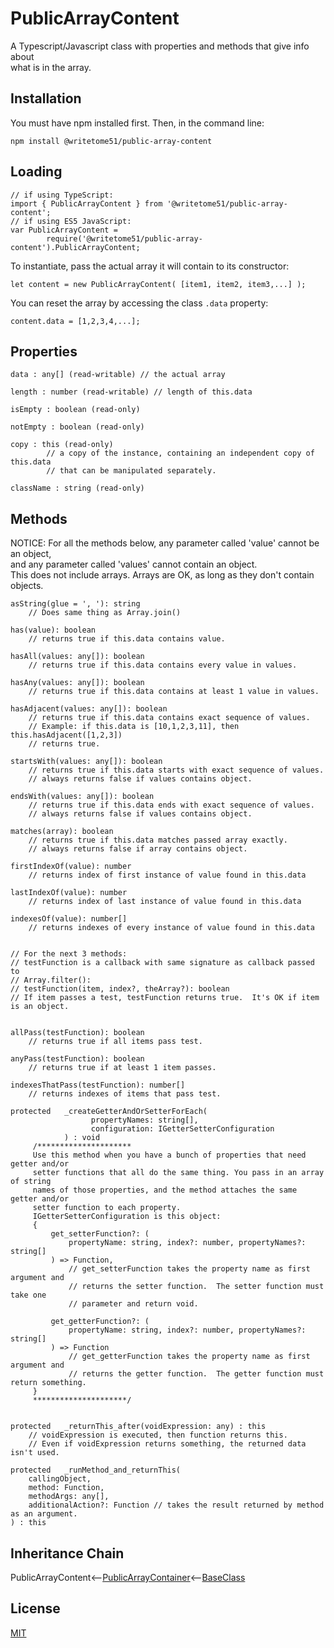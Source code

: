 # PublicArrayContent

A Typescript/Javascript class with properties and methods that give info about  
what is in the array.

## Installation

You must have npm installed first. Then, in the command line:

    npm install @writetome51/public-array-content

## Loading

    // if using TypeScript:
    import { PublicArrayContent } from '@writetome51/public-array-content';
    // if using ES5 JavaScript:
    var PublicArrayContent = 
            require('@writetome51/public-array-content').PublicArrayContent;


To instantiate, pass the actual array it will contain to its constructor:

    let content = new PublicArrayContent( [item1, item2, item3,...] );

You can reset the array by accessing the class `.data` property:

    content.data = [1,2,3,4,...];
    

## Properties
```
data : any[] (read-writable) // the actual array
	
length : number (read-writable) // length of this.data

isEmpty : boolean (read-only)

notEmpty : boolean (read-only)

copy : this (read-only)
        // a copy of the instance, containing an independent copy of this.data 
        // that can be manipulated separately.

className : string (read-only)
```

## Methods

NOTICE:  For all the methods below, any parameter called 'value' cannot be an object,   
and any parameter called 'values' cannot contain an object.   
This does not include arrays. Arrays are OK, as long as they don't contain objects.

```
asString(glue = ', '): string
    // Does same thing as Array.join()

has(value): boolean
    // returns true if this.data contains value.

hasAll(values: any[]): boolean
    // returns true if this.data contains every value in values.

hasAny(values: any[]): boolean
    // returns true if this.data contains at least 1 value in values.

hasAdjacent(values: any[]): boolean
    // returns true if this.data contains exact sequence of values.
    // Example: if this.data is [10,1,2,3,11], then this.hasAdjacent([1,2,3]) 
    // returns true.

startsWith(values: any[]): boolean
    // returns true if this.data starts with exact sequence of values.
    // always returns false if values contains object.

endsWith(values: any[]): boolean
    // returns true if this.data ends with exact sequence of values.
    // always returns false if values contains object.

matches(array): boolean
    // returns true if this.data matches passed array exactly.
    // always returns false if array contains object.
    
firstIndexOf(value): number
    // returns index of first instance of value found in this.data
    
lastIndexOf(value): number
    // returns index of last instance of value found in this.data
    
indexesOf(value): number[]
    // returns indexes of every instance of value found in this.data


// For the next 3 methods:
// testFunction is a callback with same signature as callback passed to
// Array.filter():
// testFunction(item, index?, theArray?): boolean
// If item passes a test, testFunction returns true.  It's OK if item is an object.


allPass(testFunction): boolean
    // returns true if all items pass test.

anyPass(testFunction): boolean
    // returns true if at least 1 item passes.

indexesThatPass(testFunction): number[]
    // returns indexes of items that pass test.

protected   _createGetterAndOrSetterForEach(
                  propertyNames: string[],
                  configuration: IGetterSetterConfiguration
            ) : void
     /*********************
     Use this method when you have a bunch of properties that need getter and/or 
     setter functions that all do the same thing. You pass in an array of string 
     names of those properties, and the method attaches the same getter and/or 
     setter function to each property.
     IGetterSetterConfiguration is this object:
     {
         get_setterFunction?: (
             propertyName: string, index?: number, propertyNames?: string[]
         ) => Function,
             // get_setterFunction takes the property name as first argument and 
             // returns the setter function.  The setter function must take one 
             // parameter and return void.
     
         get_getterFunction?: (
             propertyName: string, index?: number, propertyNames?: string[]
         ) => Function
             // get_getterFunction takes the property name as first argument and 
             // returns the getter function.  The getter function must return something.
     }
     *********************/ 
   
   
protected   _returnThis_after(voidExpression: any) : this
    // voidExpression is executed, then function returns this.
    // Even if voidExpression returns something, the returned data isn't used.

protected   _runMethod_and_returnThis(
    callingObject, 
    method: Function, 
    methodArgs: any[], 
    additionalAction?: Function // takes the result returned by method as an argument.
) : this
```


## Inheritance Chain

PublicArrayContent<--[PublicArrayContainer](https://github.com/writetome51/public-array-container#publicarraycontainer)<--[BaseClass](https://github.com/writetome51/typescript-base-class#baseclass)


## License
[MIT](https://choosealicense.com/licenses/mit/)